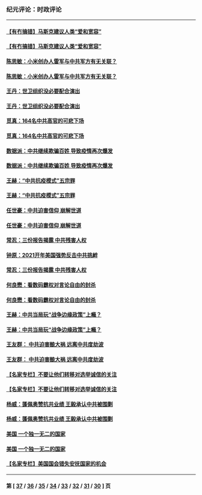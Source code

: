 ### 纪元评论：时政评论
---
#### [【有冇搞错】马斯克建议人类“爱和宽容”](../../pages/nsc1025/n12691126.md) 
#### [【有冇搞错】马斯克建议人类“爱和宽容”](../../pages/nsc1025/n12691126.md) 
#### [陈思敏：小米创办人雷军与中共军方有无关联？](../../pages/nsc1025/n12692167.md) 
#### [陈思敏：小米创办人雷军与中共军方有无关联？](../../pages/nsc1025/n12692167.md) 
#### [王丹：世卫组织没必要配合演出](../../pages/nsc1025/n12692140.md) 
#### [王丹：世卫组织没必要配合演出](../../pages/nsc1025/n12692140.md) 
#### [觅真：164名中共高官的可悲下场](../../pages/nsc1025/n12692073.md) 
#### [觅真：164名中共高官的可悲下场](../../pages/nsc1025/n12692073.md) 
#### [数据派：中共继续欺骗百姓 导致疫情再次爆发](../../pages/nsc1025/n12692053.md) 
#### [数据派：中共继续欺骗百姓 导致疫情再次爆发](../../pages/nsc1025/n12692053.md) 
#### [王赫：“中共抗疫模式”五宗罪](../../pages/nsc1025/n12691823.md) 
#### [王赫：“中共抗疫模式”五宗罪](../../pages/nsc1025/n12691823.md) 
#### [任世豪：中共迫害信仰 崩解世道](../../pages/nsc1025/n12691889.md) 
#### [任世豪：中共迫害信仰 崩解世道](../../pages/nsc1025/n12691889.md) 
#### [常忍：三份报告揭露 中共残害人权](../../pages/nsc1025/n12690003.md) 
#### [钟原：2021开年美国强势反击中共挑衅](../../pages/nsc1025/n12691367.md) 
#### [常忍：三份报告揭露 中共残害人权](../../pages/nsc1025/n12690003.md) 
#### [何良懋：看数码霸权对言论自由的封杀](../../pages/nsc1025/n12690001.md) 
#### [何良懋：看数码霸权对言论自由的封杀](../../pages/nsc1025/n12690001.md) 
#### [王赫：中共当局玩“战争边缘政策”上瘾？](../../pages/nsc1025/n12689685.md) 
#### [王赫：中共当局玩“战争边缘政策”上瘾？](../../pages/nsc1025/n12689685.md) 
#### [王友群： 中共迫害酿大祸 远离中共度劫波](../../pages/nsc1025/n12688944.md) 
#### [王友群： 中共迫害酿大祸 远离中共度劫波](../../pages/nsc1025/n12688944.md) 
#### [【名家专栏】不要让他们转移对选举诚信的关注](../../pages/nsc1025/n12688045.md) 
#### [【名家专栏】不要让他们转移对选举诚信的关注](../../pages/nsc1025/n12688045.md) 
#### [杨威：蓬佩奥赞抗共业绩 王毅承认中共被围剿](../../pages/nsc1025/n12688502.md) 
#### [杨威：蓬佩奥赞抗共业绩 王毅承认中共被围剿](../../pages/nsc1025/n12688502.md) 
#### [美国 一个独一无二的国家](../../pages/nsc1025/n12688028.md) 
#### [美国 一个独一无二的国家](../../pages/nsc1025/n12688028.md) 
#### [【名家专栏】美国国会错失安抚国家的机会](../../pages/nsc1025/n12688055.md) 

---
#### 第 [ [37](./37.md) / [36](./36.md) / [35](./35.md) / [34](./34.md) / [33](./33.md) / [32](./32.md) / [31](./31.md) / [30](./30.md) ] 页
